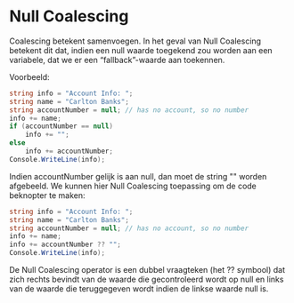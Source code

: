 # Null Coalescing

Coalescing betekent samenvoegen. In het geval van Null Coalescing betekent dit dat, indien een null waarde toegekend zou worden aan een variabele, dat we er een “fallback”-waarde aan toekennen. 

Voorbeeld: 

```c#
string info = "Account Info: "; 
string name = "Carlton Banks"; 
string accountNumber = null; // has no account, so no number 
info += name; 
if (accountNumber == null) 
    info += ""; 
else 
    info += accountNumber; 
Console.WriteLine(info); 
```

Indien accountNumber gelijk is aan null, dan moet de string "" worden afgebeeld. We kunnen hier Null Coalescing toepassing om de code beknopter te maken: 

```c#
string info = "Account Info: "; 
string name = "Carlton Banks"; 
string accountNumber = null; // has no account, so no number 
info += name; 
info += accountNumber ?? ""; 
Console.WriteLine(info); 
```

De Null Coalescing operator is een dubbel vraagteken (het ?? symbool) dat zich rechts bevindt van de waarde die gecontroleerd wordt op null en links van de waarde die teruggegeven wordt indien de linkse waarde null is.